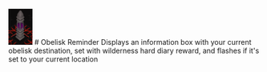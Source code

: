 ![icon](./icon.png) # Obelisk Reminder
Displays an information box with your current obelisk destination, set with wilderness hard diary reward, and flashes if it's set to your current location

